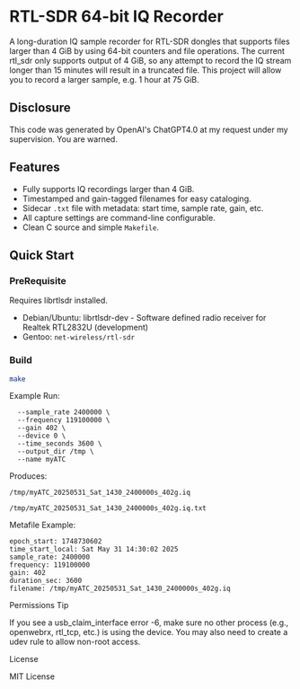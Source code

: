 # RTL-SDR 64-bit IQ Recorder

A long-duration IQ sample recorder for RTL-SDR dongles that supports files larger than 4 GiB by using 64-bit counters and file operations.  The current rtl_sdr only supports output of 4 GiB, so any attempt to record the IQ stream longer than 15 minutes will result in a truncated file.  This project will allow you to record a larger sample, e.g. 1 hour at 75 GiB.

## Disclosure
This code was generated by OpenAI's ChatGPT4.0 at my request under my supervision.  You are warned.

## Features

- Fully supports IQ recordings larger than 4 GiB.
- Timestamped and gain-tagged filenames for easy cataloging.
- Sidecar `.txt` file with metadata: start time, sample rate, gain, etc.
- All capture settings are command-line configurable.
- Clean C source and simple `Makefile`.

## Quick Start
### PreRequisite

Requires librtlsdr installed.
- Debian/Ubuntu: librtlsdr-dev - Software defined radio receiver for Realtek RTL2832U (development)
- Gentoo: ```net-wireless/rtl-sdr```

### Build

```bash
make
```


Example Run:
```./rtl_sdr64_friendly \
  --sample_rate 2400000 \
  --frequency 119100000 \
  --gain 402 \
  --device 0 \
  --time_seconds 3600 \
  --output_dir /tmp \
  --name myATC
```

Produces:

    /tmp/myATC_20250531_Sat_1430_2400000s_402g.iq

    /tmp/myATC_20250531_Sat_1430_2400000s_402g.iq.txt

Metafile Example:
```provenance: ./rtl_sdr64 built on May 31 2025
epoch_start: 1748730602
time_start_local: Sat May 31 14:30:02 2025
sample_rate: 2400000
frequency: 119100000
gain: 402
duration_sec: 3600
filename: /tmp/myATC_20250531_Sat_1430_2400000s_402g.iq
```
Permissions Tip

If you see a usb_claim_interface error -6, make sure no other process (e.g., openwebrx, rtl_tcp, etc.) is using the device. You may also need to create a udev rule to allow non-root access.

License

MIT License
